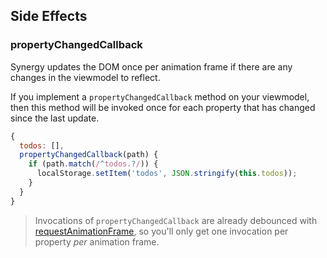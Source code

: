 ## Side Effects

### propertyChangedCallback

Synergy updates the DOM once per animation frame if there are any changes in the viewmodel to reflect.

If you implement a `propertyChangedCallback` method on your viewmodel, then this method will be invoked once for each property that has changed since the last update.

```js
{
  todos: [],
  propertyChangedCallback(path) {
    if (path.match(/^todos.?/)) {
      localStorage.setItem('todos', JSON.stringify(this.todos));
    }
  }
}
```

> Invocations of `propertyChangedCallback` are already debounced with [requestAnimationFrame](https://developer.mozilla.org/en-US/docs/Web/API/window/requestAnimationFrame), so you'll only get one invocation per property _per_ animation frame.
